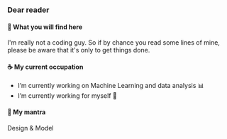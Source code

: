 ### Dear reader


#### :nail_care: What you will find here
I'm really not a coding guy. So if by chance you read some lines of mine, please be aware that it's only to get things done.

#### :coffee: My current occupation
-  I’m currently working on Machine Learning and data analysis :bar_chart:
-  I’m currently working for myself :construction_worker:

#### :thought_balloon: My mantra
Design & Model
